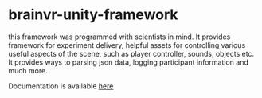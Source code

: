 # brainvr-unity-framework
this framework was programmed with scientists in mind. It provides framework for experiment delivery, 
helpful assets for controlling various useful aspects of the scene, such as player controller, sounds, objects etc.
It provides ways to parsing json data, logging participant information and much more. 

Documentation is available [here]()
